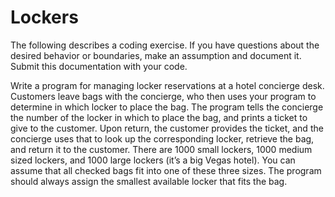 # Lockers

The following describes a coding exercise. If you have questions about the desired behavior or boundaries, make an assumption and document it. Submit this documentation with your code.

Write a program for managing locker reservations at a hotel concierge desk. Customers leave bags with the concierge, who then uses your program to determine in which locker to place the bag. The program tells the concierge the number of the locker in which to place the bag, and prints a ticket to give to the customer. Upon return, the customer provides the ticket, and the concierge uses that to look up the corresponding locker, retrieve the bag, and return it to the customer.
There are 1000 small lockers, 1000 medium sized lockers, and 1000 large lockers (it’s a big Vegas hotel). You can assume that all checked bags fit into one of these three sizes. The program should always assign the smallest available locker that fits the bag.
